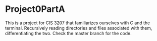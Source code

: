 # Project0PartA

This is a project for CIS 3207 that familiarizes ourselves with C and the terminal. Recursively reading directories and files associated with them, differentiating the two.
Check the master branch for the code.
